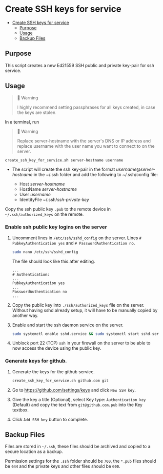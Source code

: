 # Create SSH keys for service

- [Create SSH keys for service](#create-ssh-keys-for-service)
  - [Purpose](#purpose)
  - [Usage](#usage)
  - [Backup Files](#backup-files)

## Purpose

This script creates a new Ed21559 SSH public and private key-pair for ssh service.

## Usage

> 🚧 Warning
>
> I highly recommend setting passphrases for all keys created, in case the keys are stolen.

In a terminal, run

> 🚧 Warning
>
> Replace server-hostname with the server's DNS or IP address and replace username with the user name you want to connect to on the server.

```bash
create_ssh_key_for_service.sh server-hostname username
```

- The script will create the ssh key-pair in the format *username*@*server-hostname* in the ~/.ssh folder and add the following to ~/.ssh/config file:

  - Host *server-hostname*
  - HostName *server-hostname*
  - User *username*
  - IdentityFile ~/.ssh/*ssh-private-key*

Copy the ssh public key `.pub` to the remote device in `~/.ssh/authorized_keys` on the remote.

### Enable ssh public key logins on the server

1. Uncomment lines in `/etc/ssh/sshd_config` on the server. Lines `# PubkeyAuthentication yes` and `# PasswordAuthentication no`.

    ```bash
    sudo nano /etc/ssh/sshd_config
    ```

    The file should look like this after editing.

    ```
    ...
    # Authentication:
    ...
    PubkeyAuthentication yes
    ...
    PasswordAuthentication no
    ...
    ```

1. Copy the public key into `./ssh/authorized_keys` file on the server. Without having sshd already setup, it will have to be manually copied by another way.

1. Enable and start the ssh daemon service on the server.

    ```bash
    sudo systemctl enable sshd.service && sudo systemctl start sshd.service
    ```

1. Unblock port 22 (TCP) `ssh` in your firewall on the server to be able to now access the device using the public key.

### Generate keys for github.

1. Generate the keys for the github service.

    ```bash
    create_ssh_key_for_service.sh github.com git
    ```

1. Go to https://github.com/settings/keys and click `New SSH key`.

1. Give the key a title (Optional), select Key type: `Authentication key` (Default) and copy the text from `git@github.com.pub` into the Key textbox.

1. Click `Add SSH key` button to complete.

## Backup Files

Files are stored in `~/.ssh`, these files should be archived and copied to a secure location as a backup.

Permission settings for the `.ssh` folder should be `700`, the `*.pub` files should be `644` and the private keys and other files should be `600`.

